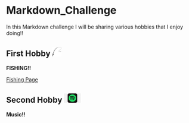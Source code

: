 # Markdown_Challenge

In this Markdown challenge I will be sharing various hobbies that I enjoy doing!!

## First Hobby <img src="https://raw.githubusercontent.com/TedLessmann/Markdown_Challenge/refs/heads/main/images/fishing-rod-illustration-png.webp" alt="Fishing Rod" width="25" height="25">
**FISHING!!**

[Fishing Page](https://github.com/TedLessmann/Markdown_Challenge/blob/main/Fishing.md)

## Second Hobby <img src="https://github.com/TedLessmann/Markdown_Challenge/blob/main/images/images.png" alt="Fishing Rod" width="45" height="25">
**Music!!**




